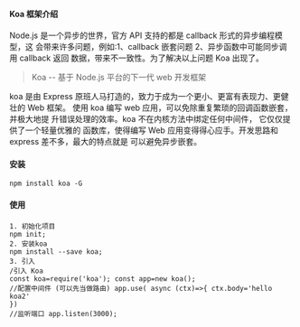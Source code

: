#### Koa 框架介绍
Node.js 是一个异步的世界，官方 API 支持的都是 callback 形式的异步编程模型，这 会带来许多问题，例如:1、callback 嵌套问题 2、异步函数中可能同步调用 callback 返回 数据，带来不一致性。为了解决以上问题 Koa 出现了。
> Koa -- 基于 Node.js 平台的下一代 web 开发框架

koa 是由 Express 原班人马打造的，致力于成为一个更小、更富有表现力、更健壮的 Web 框架。 使用 koa 编写 web 应用，可以免除重复繁琐的回调函数嵌套， 并极大地提 升错误处理的效率。koa 不在内核方法中绑定任何中间件， 它仅仅提供了一个轻量优雅的 函数库，使得编写 Web 应用变得得心应手。开发思路和 express 差不多，最大的特点就是 可以避免异步嵌套。

#### 安装
```npm install koa -G```

#### 使用
```
1. 初始化项目
npm init;
2. 安装koa
npm install --save koa;
3. 引入
/引入 Koa
const koa=require('koa'); const app=new koa();
//配置中间件 (可以先当做路由) app.use( async (ctx)=>{ ctx.body='hello koa2'
})
//监听端口 app.listen(3000);
```